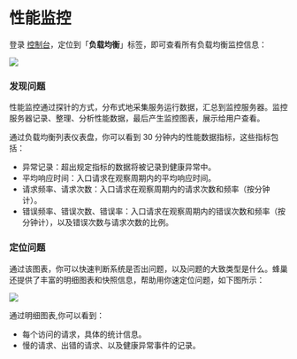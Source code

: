 # 性能监控


登录 [控制台](https://c.163.com/dashboard#/m/ingress/)，定位到「**负载均衡**」标签，即可查看所有负载均衡监控信息：

![](../image/创建负载均衡-负载均衡列表.png)

### 发现问题
性能监控通过探针的方式，分布式地采集服务运行数据，汇总到监控服务器。监控服务器记录、整理、分析性能数据，最后产生监控图表，展示给用户查看。

通过负载均衡列表仪表盘，你可以看到 30 分钟内的性能数据指标，这些指标包括：

* 异常记录：超出规定指标的数据将被记录到健康异常中。
* 平均响应时间：入口请求在观察周期内的平均响应时间。
* 请求频率、请求次数：入口请求在观察周期内的请求次数和频率（按分钟计）。
* 错误频率、错误次数、错误率：入口请求在观察周期内的错误次数和频率（按分钟计），以及错误次数与请求次数的比例。

### 定位问题
通过该图表，你可以快速判断系统是否出问题，以及问题的大致类型是什么。蜂巢还提供了丰富的明细图表和快照信息，帮助用你速定位问题，如下图所示：

![](../image/创建负载均衡-定位问题.png)

通过明细图表,你可以看到：

* 每个访问的请求，具体的统计信息。
* 慢的请求、出错的请求、以及健康异常事件的记录。

